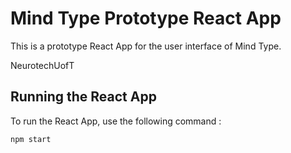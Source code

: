 # Mind Type Prototype React App

This is a prototype React App for the user interface of Mind Type.

NeurotechUofT 

## Running the React App

To run the React App, use the following command : 

```bash
npm start
```

